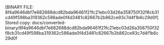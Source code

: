 [BINARY FILE: 8f4a9646dbf7e682688dcd82bda96461f21fc21ebc03d26a358750f32f8cb31cd49f598ba319362c586ade0f4d3481c82667b2b862ce93c7d4f1b6c29d0f]
Stored copy: docs/converted-binary/8f4a9646dbf7e682688dcd82bda96461f21fc21ebc03d26a358750f32f8cb31cd49f598ba319362c586ade0f4d3481c82667b2b862ce93c7d4f1b6c29d0f
